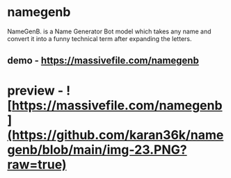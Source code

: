 # namegenb
NameGenB. is a Name Generator Bot model which takes any name and convert it into a funny technical term after expanding the letters. 

## demo - https://massivefile.com/namegenb

# preview - ![https://massivefile.com/namegenb](https://github.com/karan36k/namegenb/blob/main/img-23.PNG?raw=true)
